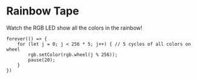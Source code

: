 # Rainbow Tape

Watch the RGB LED show all the colors in the rainbow!

```blocks
forever(() => {
    for (let j = 0; j < 256 * 5; j++) { // 5 cycles of all colors on wheel
        rgb.setColor(rgb.wheel(j % 256));
        pause(20);
    }
})
```